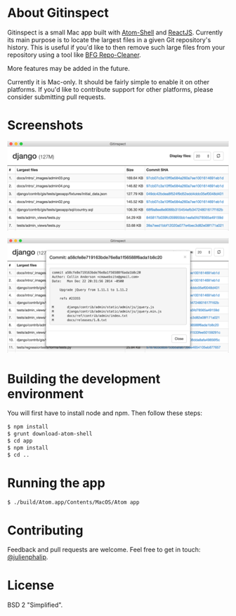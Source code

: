 About Gitinspect
================

Gitinspect is a small Mac app built with [Atom-Shell](https://github.com/atom/atom-shell)
and [ReactJS](http://facebook.github.io/react/). Currently its main purpose is
to locate the largest files in a given Git repository's history. This is
useful if you'd like to then remove such large files from your repository using
a tool like [BFG Repo-Cleaner](http://rtyley.github.io/bfg-repo-cleaner/).

More features may be added in the future.

Currently it is Mac-only. It should be fairly simple to enable it on other
platforms. If you'd like to contribute support for other platforms, please
consider submitting pull requests.

Screenshots
===========

![Screenshot of the file list](https://raw.githubusercontent.com/jphalip/gitinspect/master/screenshots/file-list.png)

![Screenshot of the detail window](https://raw.githubusercontent.com/jphalip/gitinspect/master/screenshots/detail-window.png)

Building the development environment
====================================

You will first have to install node and npm. Then follow these steps:

    $ npm install
    $ grunt download-atom-shell
    $ cd app
    $ npm install
    $ cd ..

Running the app
===============

    $ ./build/Atom.app/Contents/MacOS/Atom app

Contributing
============

Feedback and pull requests are welcome. Feel free to get in touch: [@julienphalip](https://twitter.com/julienphalip).

License
=======

BSD 2 "Simplified".